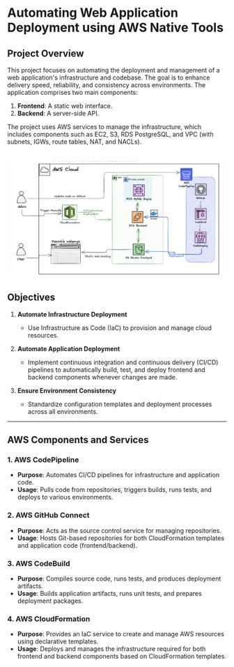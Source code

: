 # Automating Web Application Deployment using  AWS Native Tools

## Project Overview

This project focuses on automating the deployment and management of a web application's infrastructure and codebase. The goal is to enhance delivery speed, reliability, and consistency across environments. The application comprises two main components:

1. **Frontend**: A static web interface.  
2. **Backend**: A server-side API.  

The project uses AWS services to manage the infrastructure, which includes components such as EC2, S3, RDS PostgreSQL, and VPC (with subnets, IGWs, route tables, NAT, and NACLs).

![Project Diagram](aws-project-arch.png)
---

## Objectives

1. **Automate Infrastructure Deployment**  
   - Use Infrastructure as Code (IaC) to provision and manage cloud resources.  

2. **Automate Application Deployment**  
   - Implement continuous integration and continuous delivery (CI/CD) pipelines to automatically build, test, and deploy frontend and backend components whenever changes are made.  

3. **Ensure Environment Consistency**  
   - Standardize configuration templates and deployment processes across all environments.  

---

## AWS Components and Services

### 1. **AWS CodePipeline**  
   - **Purpose**: Automates CI/CD pipelines for infrastructure and application code.  
   - **Usage**: Pulls code from repositories, triggers builds, runs tests, and deploys to various environments.  

### 2. **AWS GitHub Connect**  
   - **Purpose**: Acts as the source control service for managing repositories.  
   - **Usage**: Hosts Git-based repositories for both CloudFormation templates and application code (frontend/backend).  

### 3. **AWS CodeBuild**  
   - **Purpose**: Compiles source code, runs tests, and produces deployment artifacts.  
   - **Usage**: Builds application artifacts, runs unit tests, and prepares deployment packages.  

### 4. **AWS CloudFormation**  
   - **Purpose**: Provides an IaC service to create and manage AWS resources using declarative templates.  
   - **Usage**: Deploys and manages the infrastructure required for both frontend and backend components based on CloudFormation templates.
